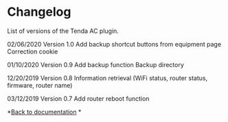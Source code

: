 # Changelog

List of versions of the Tenda AC plugin.

02/06/2020
Version 1.0
Add backup shortcut buttons from equipment page
Correction cookie

01/10/2020
Version 0.9
Add backup function
Backup directory

12/20/2019
Version 0.8
Information retrieval (WiFi status, router status, firmware, router name)

03/12/2019
Version 0.7
Add router reboot function

*[Back to documentation](index.md) *
